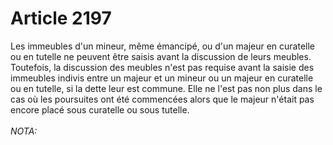 # Article 2197

Les immeubles d'un mineur, même émancipé, ou d'un majeur en curatelle ou en tutelle ne peuvent être saisis avant la discussion de leurs meubles.   Toutefois, la discussion des meubles n'est pas requise avant la saisie des immeubles indivis entre un majeur et un mineur ou un majeur en curatelle ou en tutelle, si la dette leur est commune. Elle ne l'est pas non plus dans le cas où les poursuites ont été commencées alors que le majeur n'était pas encore placé sous curatelle ou sous tutelle.<br/><br/><i>NOTA:</i>
